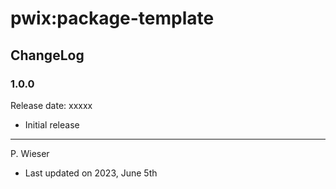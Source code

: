 # pwix:package-template

## ChangeLog

### 1.0.0

Release date: xxxxx

- Initial release

---
P. Wieser
- Last updated on 2023, June 5th

